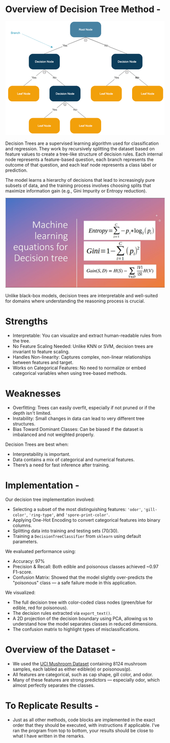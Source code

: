 # Overview of Decision Tree Method - 

![Decision Tree pic 1](./decision_tree_pic1.png)

Decision Trees are a supervised learning algorithm used for classification and regression. They work by recursively splitting the dataset based on feature values to create a tree-like structure of decision rules. Each internal node represents a feature-based question, each branch represents the outcome of that question, and each leaf node represents a class label or prediction.

The model learns a hierarchy of decisions that lead to increasingly pure subsets of data, and the training process involves choosing splits that maximize information gain (e.g., Gini Impurity or Entropy reduction).

![Decision Tree pic 2](./decision_tree_pic2.jpg)

Unlike black-box models, decision trees are interpretable and well-suited for domains where understanding the reasoning process is crucial.



# Strengths

- Interpretable: You can visualize and extract human-readable rules from the tree.
- No Feature Scaling Needed: Unlike KNN or SVM, decision trees are invariant to feature scaling.
- Handles Non-linearity: Captures complex, non-linear relationships between features and target.
- Works on Categorical Features: No need to normalize or embed categorical variables when using tree-based methods.

# Weaknesses

- Overfitting: Trees can easily overfit, especially if not pruned or if the depth isn't limited.
- Instability: Small changes in data can lead to very different tree structures.
- Bias Toward Dominant Classes: Can be biased if the dataset is imbalanced and not weighted properly.

Decision Trees are best when:
- Interpretability is important.
- Data contains a mix of categorical and numerical features.
- There’s a need for fast inference after training.



# Implementation - 

Our decision tree implementation involved:

- Selecting a subset of the most distinguishing features: `'odor'`, `'gill-color'`, `'ring-type'`, and `'spore-print-color'`.
- Applying One-Hot Encoding to convert categorical features into binary columns.
- Splitting data into training and testing sets (70/30).
- Training a `DecisionTreeClassifier` from `sklearn` using default parameters.

We evaluated performance using:
- Accuracy: 97%
- Precision & Recall: Both edible and poisonous classes achieved \~0.97 F1-score.
- Confusion Matrix: Showed that the model slightly over-predicts the "poisonous" class — a safe failure mode in this application.

We visualized:
- The full decision tree with color-coded class nodes (green/blue for edible, red for poisonous).
- The decision rules extracted via `export_text()`.
- A 2D projection of the decision boundary using PCA, allowing us to understand how the model separates classes in reduced dimensions.
- The confusion matrix to highlight types of misclassifications.



# Overview of the Dataset - 
- We used the [UCI Mushroom Dataset](https://archive.ics.uci.edu/ml/datasets/mushroom) containing 8124 mushroom samples, each labled as either edible(e) or poisonous(p).
- All features are categorical, such as cap shape, gill color, and odor.
- Many of these features are strong predictors — especially odor, which almost perfectly separates the classes.



# To Replicate Results - 

- Just as all other methods, code blocks are implemented in the exact order that they should be executed, with instructions if applicable. I've ran the program from top to bottom, your results should be close to what I have written in the remarks. 
